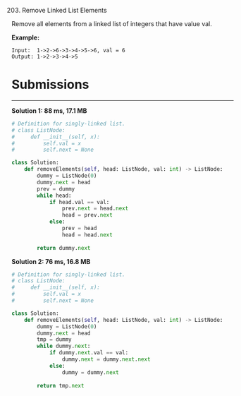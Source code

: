 203. Remove Linked List Elements

Remove all elements from a linked list of integers that have value val.

**Example:**
```
Input:  1->2->6->3->4->5->6, val = 6
Output: 1->2->3->4->5
```

# Submissions
---
**Solution 1: 88 ms, 17.1 MB**
```python
# Definition for singly-linked list.
# class ListNode:
#     def __init__(self, x):
#         self.val = x
#         self.next = None

class Solution:
    def removeElements(self, head: ListNode, val: int) -> ListNode:
        dummy = ListNode(0)
        dummy.next = head
        prev = dummy
        while head:
            if head.val == val:
                prev.next = head.next
                head = prev.next
            else:
                prev = head
                head = head.next
            
        return dummy.next
```

**Solution 2: 76 ms, 16.8 MB**
```python
# Definition for singly-linked list.
# class ListNode:
#     def __init__(self, x):
#         self.val = x
#         self.next = None

class Solution:
    def removeElements(self, head: ListNode, val: int) -> ListNode:
        dummy = ListNode(0)
        dummy.next = head
        tmp = dummy
        while dummy.next:
            if dummy.next.val == val:
                dummy.next = dummy.next.next
            else:
                dummy = dummy.next
            
        return tmp.next
```